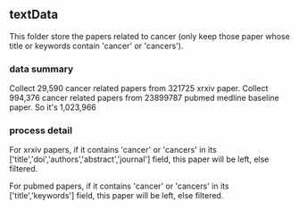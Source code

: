 ## textData

This folder store the papers related to cancer (only keep those paper whose title or keywords contain 'cancer' or 'cancers').


### data summary

Collect 29,590 cancer related papers from 321725 xrxiv paper.
Collect 994,376 cancer related papers from 23899787 pubmed medline baseline paper.
So it's 1,023,966

### process detail
For xrxiv papers, if it contains 'cancer' or 'cancers' in its ['title','doi','authors','abstract','journal'] field, this paper will be left, else filtered.

For pubmed papers, if it contains 'cancer' or 'cancers' in its ['title','keywords'] field, this paper will be left, else filtered.

